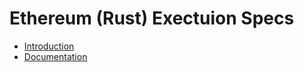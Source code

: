 # Ethereum (Rust) Exectuion Specs

- [Introduction](./chapter_1_intro.md)
- [Documentation](./docs/rust_execution_specs/index.html)
